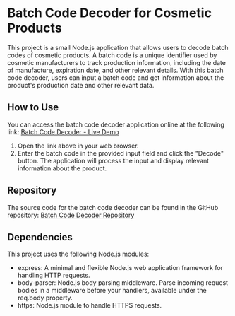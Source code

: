 <!DOCTYPE html>
<html>

<head>
  <title>Batch Code Decoder for Cosmetic Products</title>
</head>

<body>
  <h1>Batch Code Decoder for Cosmetic Products</h1>
  <p>
    This project is a small Node.js application that allows users to decode batch codes of cosmetic products. A batch
    code is a unique identifier used by cosmetic manufacturers to track production information, including the date of
    manufacture, expiration date, and other relevant details. With this batch code decoder, users can input a batch code
    and get information about the product's production date and other relevant data.
  </p>

  <h2>How to Use</h2>
  <p>
    You can access the batch code decoder application online at the following link:
    <a href="https://potent-alive-trunk.glitch.me/">Batch Code Decoder - Live Demo</a>
  </p>
  <ol>
    <li>Open the link above in your web browser.</li>
    <li>Enter the batch code in the provided input field and click the "Decode" button. The application will process the
      input and display relevant information about the product.</li>
  </ol>

  <h2>Repository</h2>
  <p>
    The source code for the batch code decoder can be found in the GitHub repository:
    <a href="https://github.com/your-username/batch-code-decoder">Batch Code Decoder Repository</a>
  </p>

  <h2>Dependencies</h2>
  <p>
    This project uses the following Node.js modules: 
  <ul>
    <li>express: A minimal and flexible Node.js web application framework for handling HTTP requests.</li>
    <li>body-parser: Node.js body parsing middleware. Parse incoming request bodies in a middleware before your handlers,
      available under the req.body property.</li>
    <li>https: Node.js module to handle HTTPS requests.</li>
  </ul>


</body>

</html>
